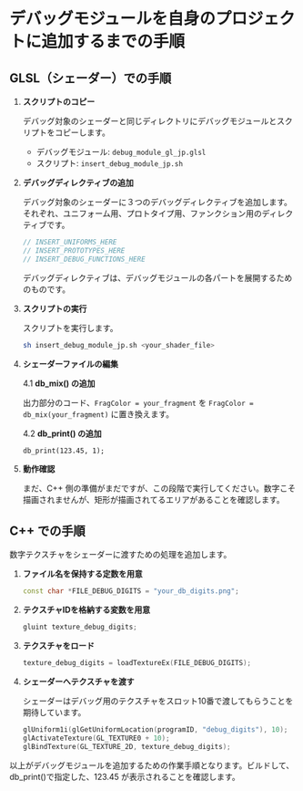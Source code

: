 # デバッグモジュールを自身のプロジェクトに追加するまでの手順

## GLSL（シェーダー）での手順

1. **スクリプトのコピー**

    デバッグ対象のシェーダーと同じディレクトリにデバッグモジュールとスクリプトをコピーします。
    
    - デバッグモジュール: `debug_module_gl_jp.glsl`
    - スクリプト: `insert_debug_module_jp.sh`


2. **デバッグディレクティブの追加**

    デバッグ対象のシェーダーに３つのデバッグディレクティブを追加します。それぞれ、ユニフォーム用、プロトタイプ用、ファンクション用のディレクティブです。

    ```glsl
    // INSERT_UNIFORMS_HERE
    // INSERT_PROTOTYPES_HERE
    // INSERT_DEBUG_FUNCTIONS_HERE
    ```

    デバッグディレクティブは、デバッグモジュールの各パートを展開するためのものです。

3. **スクリプトの実行**

    スクリプトを実行します。
    
    ```bash
    sh insert_debug_module_jp.sh <your_shader_file>
    ```

4. **シェーダーファイルの編集**

    4.1 **db_mix() の追加**
    
    出力部分のコード、`FragColor = your_fragment` を `FragColor = db_mix(your_fragment)` に置き換えます。

    4.2 **db_print() の追加**
    
    `db_print(123.45, 1);`

5. **動作確認**

    まだ、C++ 側の準備がまだですが、この段階で実行してください。数字こそ描画されませんが、矩形が描画されてるエリアがあることを確認します。

## C++ での手順

数字テクスチャをシェーダーに渡すための処理を追加します。

1. **ファイル名を保持する定数を用意**
    ```c++
    const char *FILE_DEBUG_DIGITS = "your_db_digits.png";
    ```

2. **テクスチャIDを格納する変数を用意**
    ```c++
    gluint texture_debug_digits;
    ```

3. **テクスチャをロード**
    ```c++
    texture_debug_digits = loadTextureEx(FILE_DEBUG_DIGITS);
    ```

4. **シェーダーへテクスチャを渡す**

    シェーダーはデバッグ用のテクスチャをスロット10番で渡してもらうことを期待しています。

    ```c++
    glUniform1i(glGetUniformLocation(programID, "debug_digits"), 10);
    glActivateTexture(GL_TEXTURE0 + 10);
    glBindTexture(GL_TEXTURE_2D, texture_debug_digits);
    ```

以上がデバッグモジュールを追加するための作業手順となります。ビルドして、db_print()で指定した、123.45 が表示されることを確認します。

